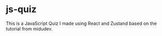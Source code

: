 # js-quiz
This is a JavaScript Quiz I made using React and Zustand based on the tutorial from midudev.
